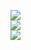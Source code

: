 <a href="https://codeclimate.com/github/Vadimusss/project-lvl1-s400/maintainability"><img src="https://api.codeclimate.com/v1/badges/260c7b8fe3b058a677e2/maintainability" /></a><br>
<a href="https://codeclimate.com/github/Vadimusss/project-lvl1-s400/test_coverage"><img src="https://api.codeclimate.com/v1/badges/260c7b8fe3b058a677e2/test_coverage" /></a><br>
<img src="https://travis-ci.org/Vadimusss/project-lvl1-s400.svg?branch=master">
